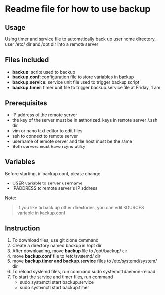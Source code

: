 # Readme file for how to use backup

## Usage

Using timer and service file to automatically back up user home directory, user /etc/ dir and /opt dir into a remote server

## Files included

- **backup**: script used to backup
- **backup.conf**: configuration file to store variables in backup
- **backup.service**: service unit file used to trigger backup script 
- **backup.timer**: timer unit file to trigger backup.service file at Friday, 1 am

## Prerequisites

- IP address of the remote server
- the key of the server must be in authorized_keys in remote server /.ssh dir
- vim or nano text editor to edit files
- ssh to connect to remote server
- username of remote server and the host must be the same
- Both servers must have rsync utility

## Variables

Before starting, in backup.conf, please change
- USER variable to server username
- IPADDRESS to remote server's IP address

Note:
> If you like to back up other directories, you can edit SOURCES variable in backup.conf

## Instruction

<ol>
    <li>To download files, use git clone command </li>
    <li>Create a directory named backup in /opt dir </li>
    <li>After downloading, move <strong>backup</strong> file to /opt/backup/ dir </li>
    <li>move <strong>backup.conf</strong> file to /etc/systemd/ dir </li>
    <li>move <strong>backup.timer and backup.service</strong> files to /etc/systemd/system/ dir </li>
    <li>To reload systemd files, run command sudo systemctl daemon-reload </li>
    <li>To start the service and timer files, run command
        <ul> 
            <li> sudo systemctl start backup.service </li> 
            <li>sudo systemctl start backup.timer </li>
        </ul>
    </li>

</ol>